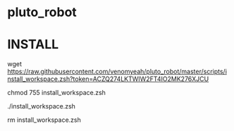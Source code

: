 # pluto_robot

INSTALL
=======
wget https://raw.githubusercontent.com/venomyeah/pluto_robot/master/scripts/install_workspace.zsh?token=ACZQ274LKTWIW2FT4IO2MK276XJCU

chmod 755 install_workspace.zsh

./install_workspace.zsh

rm install_workspace.zsh




